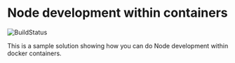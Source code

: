 # Node development within containers

![BuildStatus](https://travis-ci.org/stevenalexander/node-dev-with-docker-compose.svg?branch=master)

This is a sample solution showing how you can do Node development within docker containers.
